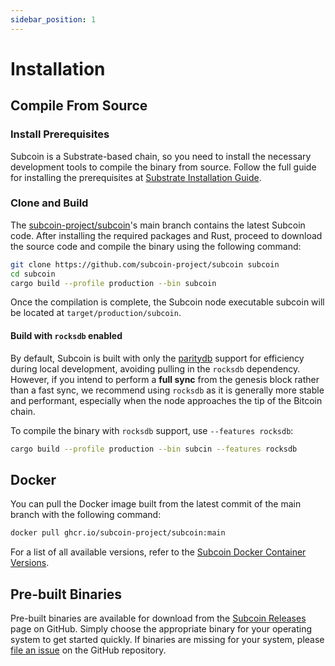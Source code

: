```yaml
---
sidebar_position: 1
---
```


# Installation

## Compile From Source

### Install Prerequisites

Subcoin is a Substrate-based chain, so you need to install the necessary development tools to compile the binary from source. Follow the full guide for installing the prerequisites at [Substrate Installation Guide](https://docs.substrate.io/install/).

### Clone and Build

The [subcoin-project/subcoin](https://github.com/subcoin-project/subcoin)'s main branch contains the latest Subcoin code. After installing the required packages and Rust, proceed to download the source code and compile the binary using the following command:

```bash
git clone https://github.com/subcoin-project/subcoin subcoin
cd subcoin
cargo build --profile production --bin subcoin
```

Once the compilation is complete, the Subcoin node executable subcoin will be located at `target/production/subcoin`.

#### Build with `rocksdb` enabled

By default, Subcoin is built with only the [paritydb](https://github.com/paritytech/parity-db) support for efficiency during local development, avoiding pulling in the `rocksdb` dependency. However, if you intend to perform a **full sync** from the genesis block rather than a fast sync, we recommend using `rocksdb` as it is generally more stable and performant, especially when the node approaches the tip of the Bitcoin chain.

To compile the binary with `rocksdb` support, use `--features rocksdb`:

```bash
cargo build --profile production --bin subcin --features rocksdb
```

## Docker

You can pull the Docker image built from the latest commit of the main branch with the following command:

```bash
docker pull ghcr.io/subcoin-project/subcoin:main
```

For a list of all available versions, refer to the [Subcoin Docker Container Versions](https://github.com/subcoin-project/subcoin/pkgs/container/subcoin/versions).

## Pre-built Binaries

Pre-built binaries are available for download from the [Subcoin Releases](https://github.com/subcoin-project/subcoin/releases) page on GitHub. Simply choose the appropriate binary for your operating system to get started quickly. If binaries are missing for your system, please [file an issue](https://github.com/subcoin-project/subcoin/issues/new) on the GitHub repository.

